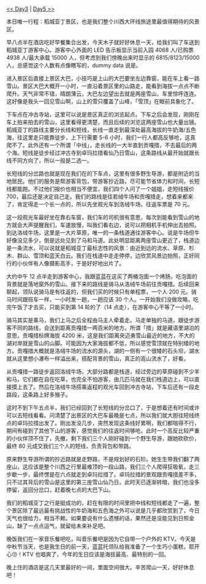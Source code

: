 [<< Day3](/post/40.html) | [Day5 >>](/post/42.html)

本日唯一行程：稻城亚丁景区，也是我们整个川西大环线旅途里最值得期待的风景区。

早八点半在酒店吃好早餐集合出发，今天木子就好好休息一天，给我们叫了车送到稻城亚丁游客中心。游客中心外面的 LED 告示板显示当前入园 4068 人/已购票 4938 人/最大承载 15000 人，但考虑到我们傍晚出来时显示的 6815/8123/15000 人，总感觉这个人数有点像瞎写的，dummy data 说是。

进入景区后直接上景区大巴，小技巧是上山的大巴要坐左边靠窗，能在车上看一路雪山。景区大巴大概开一小时，一直沿着景区里的山路走，能看到海拔一点点不断爬升。天气非常不错，晴朗薄云，大巴左边望出去就是两座雪山，车里惊呼连连。这好像是我头一回见雪山啊，山上的雪只覆盖了山峰，「雪顶」在眼前具象化了。

下车点在冲古寺站，这里可以说是景区真正的浏览起点。下车之后会发现，刚刚在车上拍来拍去的雪山，这里看得更清楚，而且后续的浏览这两座雪山也大量出镜。稻城亚丁的路线主要分长线和短线，长线一直走到最深处最高海拔的牛奶海/五色海，往这里走只能靠徒步，上下行需要 5-6 小时，我们一行人都高反够呛，这真爬不了。此外还有一个所谓「中线」，走长线的一大半直到贡嘎措，不去最后的两个海。短线是徒步经过冲古寺到卓玛拉措看仙乃日雪山，这条路线从最开始就跟长线不同方向了，所以一般是二选一。

长短线的分岔路也就是现在我们在的下车点，这里有很多野生导游，都是附近的当地居民。他们的服务是帮游客背包，带游客抄近路，尽可能节省体力和时间，长短线都能跑。不过他们报价也相当不便宜，我们四个人问了一个姐姐，走短线报价 700，最后还是决定自己走。我们的路线是往若绒牛场和贡嘎措走，想着来都来了，肯定得走一个长一点的，所以先坐观光车到洛绒牛场，往返车票是 70 元。

这一段观光车最好坐在靠右车窗，我们车的司机很有意思，每次到能看到雪山的地方就会大声提醒我们，车速放慢，叫我们看右边，说可以把相机手机伸出去拍照。到达洛绒牛场，这里是一大片草原，唯一的一条栈道通往游客中心。说是牛场但牛好像没见多少，倒是远处见到了马和马道。此处明显距离两座雪山更近了，栈道边是一条流水，可以说就是稻城亚丁最标志性的风景：由近到远的流水、草原、杉木、群山、雪顶和蓝天白云。我们在栈道中走走停停，边欣赏风景边拍照，正好同行的小伙伴有人像摄影高手，于是好好地出片了。

大约中午 12 点半走到游客中心，我跟蓝蓝在这买了两桶泡面一个烤肠，吃泡面的背景就是落地窗外的雪山。接下来的路线是骑马从洛绒牛场前往贡嘎措。后续回来聊起，领队说骑马是有往返的，但我们买的时候只有单程票，一个人 200 元。骑马时间跟班车一样，一小时发一趟，一趟应该 30 个人。一开始我们没做攻略，吃完午饭了才去买，只能买到第 14 轮的了（14 点走），在游客中心干等了一小时。

骑马其实是乘马，我们上马之后全程由马主人牵着走。马走单独的马道，跟徒步游客不同的路线，会送到距离贡嘎措一两百米的地方。所谓「措」就是藏语里湖泊的意思，贡嘎措标牌海拔 4200 米，这是我们距离央迈勇雪山最近的地方，不大的湖对岸就是雪山的山脚。可能因为大家海拔都不低，所以感觉雪顶就在特别矮的地方。贡嘎措大概就是洛绒牛场的流水的源头，湖的一侧有一个很矮的石头坝，湖水就从这里想小瀑布一样溢出来，搭配背景的雪山，真正的高山流水了，好看。

从贡嘎措一路徒步返回洛绒牛场，大部分路都是栈道，经过旁边的草原碰到不少羊和马，它们都在自在吃草，也完全不怕游客，由几匹马就在我们栈道边上，可以直接摸上去了。然后在洛绒牛场搭乘返程的观光车回到冲古寺站，下车后还有一段走路段，这条路上好多猴子。

这时不到下午五点半，我们已经回到了长短线的分岔口了，于是想着还有时间或许可以去短线看看。问清楚了出景区的大巴车最晚是七点，所以我们就大胆往短线终点的卓玛拉措出发了。刚出发没几步，突然发现这条线好累啊，我们都喘得不行，期间有碰到了其他下山的游客，感觉我们的往返时间够呛。此时一个高反比较严重的小伙伴顶不住了，先撤，剩下我们三个人刚好碰到一个野生导游，跟她砍砍价，最终 80 元成交我们三个人的短线，负责背包和带路。

原来野生导游所谓的抄近路就是走野路，不是规划好的石阶。她生生带我们翻了两座山，这应该是整个川西之行里最难顶的一段山路，我们三个人爬得狂吸氧，走三步歇一步，最终愣是在六点就走到卓玛拉措了。卓玛拉措的景观跟贡嘎措差不多，只不过其背后的雪山是这里的第三座雪山仙乃日。此时天已逐渐转暗，我们也没多停留，返回分岔口，赶着晚七点的大巴下山。

我们的稻城亚丁之行是挺成功的，赶在有限的时间里把中线和短线都走了一遍，整个景区除了最远最有挑战性的牛奶海和五色海之外可以说是几乎都欣赏到了，今日天气也很给力，相当不赖。如果要说有什么遗憾的话，果然还是没能见到日照金山，缺了一点点运气，就留给未来补足吧。

晚饭我们在一家音乐餐吧吃，叫音乐餐吧是因为它自带一个户外的 KTV。今天是中秋节当天，也是我生日的前一天，蓝蓝托领队给我准备了一个生巧小蛋糕，耶开心😚！KTV 也唱爽了，今年的生日应该是海拔最高、最特别的一回。

晚上住的酒店是这几天里最好的一间，里面空间很大。辛苦爬山一天，好好休息吧！